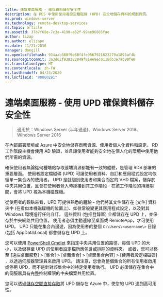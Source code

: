 ```yaml
---
title: 遠端桌面服務 - 確保資料儲存安全性
description: 在 RDS 中使用使用者設定檔磁碟 (UPD) 安全地儲存資料的規劃資訊。
ms.prod: windows-server
ms.technology: remote-desktop-services
ms.topic: article
ms.assetid: 37b7f68e-7c3a-4190-a52f-99ae96885fae
author: lizap
ms.author: elizapo
ms.date: 11/21/2016
manager: dongill
ms.openlocfilehash: 934aab380f9e58f4fe9567921623279a1893af4b
ms.sourcegitcommit: 3a3d62f938322849f81ee9ec01186b3e7ab90fe0
ms.translationtype: HT
ms.contentlocale: zh-TW
ms.lasthandoff: 04/23/2020
ms.locfileid: "80860291"
---
```

# <a name="remote-desktop-services---secure-data-storage-with-upds"></a>遠端桌面服務 - 使用 UPD 確保資料儲存安全性

>適用於：Windows Server (半年通道)、Windows Server 2019、Windows Server 2016

在內部部署環境或 Azure 中安全地儲存商務資源、使用者個人化資料和設定。 RD 工作階段主機會使用 AD 驗證，並且讓使用者能夠安全地在個人化的環境中使用他們所需的資源。 

確保使用者無論從何種端點存取遠端資源都能有一致的體驗，是管理 RDS 部署的重要層面。 使用者設定檔磁碟 (UPD) 可讓使用者資料、自訂和應用程式設定均依循單一集合內的使用者。 UPD 是就個別使用者和集合而定的 VHD 檔案，儲存於中央共用位置，且會在使用者登入時掛接到其工作階段 - 在該工作階段的持續期間，會將 UPD 視為本機磁碟機。 

從使用者的觀點來看，UPD 可提供熟悉的體驗 - 他們將其文件儲存在 [文件] 資料夾中 (在看似本機磁碟機的位置上)、如往常般變更其應用程式設定，以及對其 Windows 環境進行任何自訂。 這些資料 (包括登錄區) 全都儲存在 UPD 上，並保存於中央網路共用位置。 使用者必須主動連線至桌面或 RemoteApp，才可使用 UPD。 UPD 只能在集合內漫遊，因為使用者的整個 `C:\Users\<username\>` 目錄 (包括 AppData\Local) 都會儲存在 UPD 上。

您可以使用 [PowerShell Cmdlet](https://technet.microsoft.com/library/jj215443.aspx) 來指定中央共用位置的路徑、每個 UPD 的大小，以及儲存至 UPD 的使用者設定檔所應包含或排除的資料夾。 或者，您可以移至 [遠端桌面服務]   > [集合]   > [桌面集合]   > [桌面集合內容]   > [使用者設定檔磁碟]  ，以透過伺服器管理員來啟用 UPD。 請注意，您會為整個集合的所有使用者啟用或停用 UPD，而不是針對該集合中的特定使用者執行。 UPD 必須儲存在集合中的伺服器具有完整控制權限的中央檔案共用位置。 

您可以透過[儲存空間直接存取](rds-storage-spaces-direct-deployment.md)將 UPD 儲存在 Azure 中，使您的 UPD 達到高可用性。 
